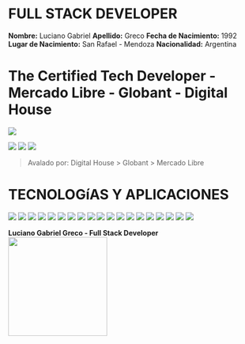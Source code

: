**FULL STACK DEVELOPER**
========================

**Nombre:** Luciano Gabriel
**Apellido:** Greco 
**Fecha de Nacimiento:** 1992
**Lugar de Nacimiento:** San Rafael - Mendoza
**Nacionalidad:** Argentina


**The Certified Tech Developer** - Mercado Libre - Globant - Digital House
===============================

![](./img/certified%20tech%20developer.png)

![](./img/digital%20house.png) ![](./img/globant.png) ![](./img/mercadoLibre.png)
> Avalado por: Digital House > Globant > Mercado Libre


**TECNOLOGíAS Y APLICACIONES**
==============================

![](./img/html.png) ![](./img/css.png) ![](./img/javaScript.png) ![](./img/sass.png) 
![](./img/grid&flexbox.png) ![](./img/bootstrap.png) ![](./img/git.png) ![](./img/github.png)
![](./img/figma.png) ![](./img/Java.png) ![](./img/maven.png) ![](./img/mysql.png) 
![](./img/sql.png) ![](./img/springBoot.png) ![](./img/spring.png) ![](./img/React.png) 
![](./img/postman.png) ![](./img/nodejs.png) ![](./img/mysql.png) 



**Luciano Gabriel Greco - Full Stack Developer**
<img src ="./img/LucianoGreco.jpeg" width="200">